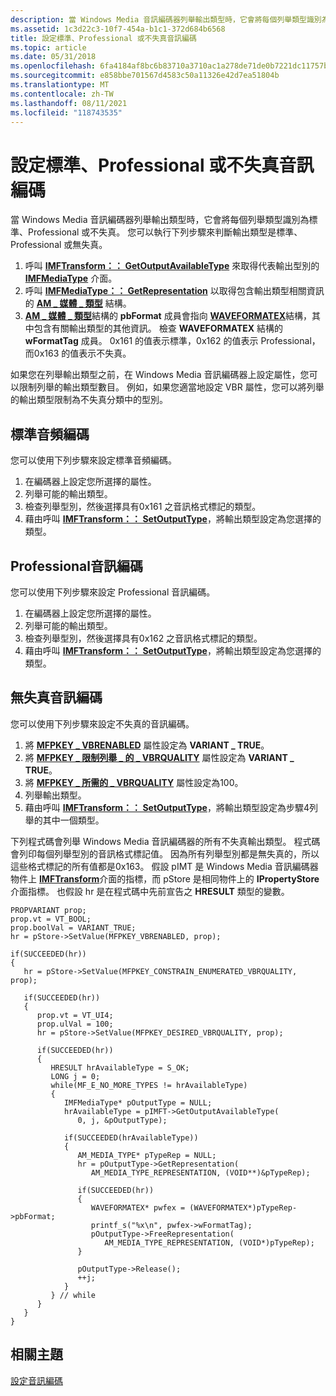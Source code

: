 ```yaml
---
description: 當 Windows Media 音訊編碼器列舉輸出類型時，它會將每個列舉類型識別為標準、Professional 或不失真。
ms.assetid: 1c3d22c3-10f7-454a-b1c1-372d684b6568
title: 設定標準、Professional 或不失真音訊編碼
ms.topic: article
ms.date: 05/31/2018
ms.openlocfilehash: 6fa4184af8bc6b83710a3710ac1a278de71de0b7221dc11757bdeba46af8c7c4
ms.sourcegitcommit: e858bbe701567d4583c50a11326e42d7ea51804b
ms.translationtype: MT
ms.contentlocale: zh-TW
ms.lasthandoff: 08/11/2021
ms.locfileid: "118743535"
---
```

# <a name="configuring-standard-professional-or-lossless-audio-encoding"></a>設定標準、Professional 或不失真音訊編碼

當 Windows Media 音訊編碼器列舉輸出類型時，它會將每個列舉類型識別為標準、Professional 或不失真。 您可以執行下列步驟來判斷輸出類型是標準、Professional 或無失真。

1.  呼叫 [**IMFTransform：： GetOutputAvailableType**](/windows/desktop/api/mftransform/nf-mftransform-imftransform-getoutputavailabletype) 來取得代表輸出型別的 [**IMFMediaType**](/windows/desktop/api/mfobjects/nn-mfobjects-imfmediatype) 介面。
2.  呼叫 [**IMFMediaType：： GetRepresentation**](/windows/desktop/api/mfobjects/nf-mfobjects-imfmediatype-getrepresentation) 以取得包含輸出類型相關資訊的 [**AM \_ 媒體 \_ 類型**](/windows/win32/api/strmif/ns-strmif-am_media_type) 結構。
3.  [**AM \_ 媒體 \_ 類型**](/windows/win32/api/strmif/ns-strmif-am_media_type)結構的 **pbFormat** 成員會指向 [**WAVEFORMATEX**](/previous-versions/dd757713(v=vs.85))結構，其中包含有關輸出類型的其他資訊。 檢查 **WAVEFORMATEX** 結構的 **wFormatTag** 成員。 0x161 的值表示標準，0x162 的值表示 Professional，而0x163 的值表示不失真。

如果您在列舉輸出類型之前，在 Windows Media 音訊編碼器上設定屬性，您可以限制列舉的輸出類型數目。 例如，如果您適當地設定 VBR 屬性，您可以將列舉的輸出類型限制為不失真分類中的型別。

## <a name="standard-audio-encoding"></a>標準音頻編碼

您可以使用下列步驟來設定標準音頻編碼。

1.  在編碼器上設定您所選擇的屬性。
2.  列舉可能的輸出類型。
3.  檢查列舉型別，然後選擇具有0x161 之音訊格式標記的類型。
4.  藉由呼叫 [**IMFTransform：： SetOutputType**](/windows/desktop/api/mftransform/nf-mftransform-imftransform-setoutputtype)，將輸出類型設定為您選擇的類型。

## <a name="professional-audio-encoding"></a>Professional音訊編碼

您可以使用下列步驟來設定 Professional 音訊編碼。

1.  在編碼器上設定您所選擇的屬性。
2.  列舉可能的輸出類型。
3.  檢查列舉型別，然後選擇具有0x162 之音訊格式標記的類型。
4.  藉由呼叫 [**IMFTransform：： SetOutputType**](/windows/desktop/api/mftransform/nf-mftransform-imftransform-setoutputtype)，將輸出類型設定為您選擇的類型。

## <a name="lossless-audio-encoding"></a>無失真音訊編碼

您可以使用下列步驟來設定不失真的音訊編碼。

1.  將 [**MFPKEY \_ VBRENABLED**](mfpkey-vbrenabledproperty.md) 屬性設定為 **VARIANT \_ TRUE**。
2.  將 [**MFPKEY \_ 限制列舉 \_ 的 \_ VBRQUALITY**](mfpkey-constrain-enumerated-vbrqualityproperty.md) 屬性設定為 **VARIANT \_ TRUE**。
3.  將 [**MFPKEY \_ 所需的 \_ VBRQUALITY**](mfpkey-desired-vbrqualityproperty.md) 屬性設定為100。
4.  列舉輸出類型。
5.  藉由呼叫 [**IMFTransform：： SetOutputType**](/windows/desktop/api/mftransform/nf-mftransform-imftransform-setoutputtype)，將輸出類型設定為步驟4列舉的其中一個類型。

下列程式碼會列舉 Windows Media 音訊編碼器的所有不失真輸出類型。 程式碼會列印每個列舉型別的音訊格式標記值。 因為所有列舉型別都是無失真的，所以這些格式標記的所有值都是0x163。 假設 pIMT 是 Windows Media 音訊編碼器物件上 [**IMFTransform**](/windows/desktop/api/mftransform/nn-mftransform-imftransform)介面的指標，而 pStore 是相同物件上的 **IPropertyStore** 介面指標。 也假設 hr 是在程式碼中先前宣告之 **HRESULT** 類型的變數。


```
PROPVARIANT prop;
prop.vt = VT_BOOL;
prop.boolVal = VARIANT_TRUE;
hr = pStore->SetValue(MFPKEY_VBRENABLED, prop);

if(SUCCEEDED(hr))
{
   hr = pStore->SetValue(MFPKEY_CONSTRAIN_ENUMERATED_VBRQUALITY, prop);

   if(SUCCEEDED(hr))
   {
      prop.vt = VT_UI4;
      prop.ulVal = 100;
      hr = pStore->SetValue(MFPKEY_DESIRED_VBRQUALITY, prop);
      
      if(SUCCEEDED(hr))
      {           
         HRESULT hrAvailableType = S_OK;
         LONG j = 0;
         while(MF_E_NO_MORE_TYPES != hrAvailableType)
         {
            IMFMediaType* pOutputType = NULL;     
            hrAvailableType = pIMFT->GetOutputAvailableType(
               0, j, &pOutputType);

            if(SUCCEEDED(hrAvailableType))
            {
               AM_MEDIA_TYPE* pTypeRep = NULL;
               hr = pOutputType->GetRepresentation(
                  AM_MEDIA_TYPE_REPRESENTATION, (VOID**)&pTypeRep); 
                     
               if(SUCCEEDED(hr))
               {
                  WAVEFORMATEX* pwfex = (WAVEFORMATEX*)pTypeRep->pbFormat;
                  printf_s("%x\n", pwfex->wFormatTag);
                  pOutputType->FreeRepresentation(
                     AM_MEDIA_TYPE_REPRESENTATION, (VOID*)pTypeRep);
               }

               pOutputType->Release();
               ++j;
            }                                                                  
         } // while                 
      }                                
   } 
}
```



## <a name="related-topics"></a>相關主題

<dl> <dt>

[設定音訊編碼](configuringaudioencoding.md)
</dt> </dl>

 

 
